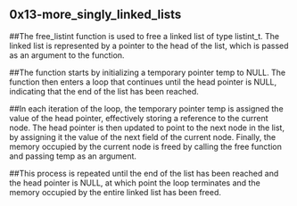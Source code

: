 0x13-more_singly_linked_lists
-----------------------------------------------------------------------------------------------------------------------------------------------------------
##The free_listint function is used to free a linked list of type listint_t. The linked list is represented by a pointer to the head of the list, which is passed as an argument to the function.

##The function starts by initializing a temporary pointer temp to NULL. The function then enters a loop that continues until the head pointer is NULL, indicating that the end of the list has been reached.

##In each iteration of the loop, the temporary pointer temp is assigned the value of the head pointer, effectively storing a reference to the current node. The head pointer is then updated to point to the next node in the list, by assigning it the value of the next field of the current node. Finally, the memory occupied by the current node is freed by calling the free function and passing temp as an argument.

##This process is repeated until the end of the list has been reached and the head pointer is NULL, at which point the loop terminates and the memory occupied by the entire linked list has been freed.




